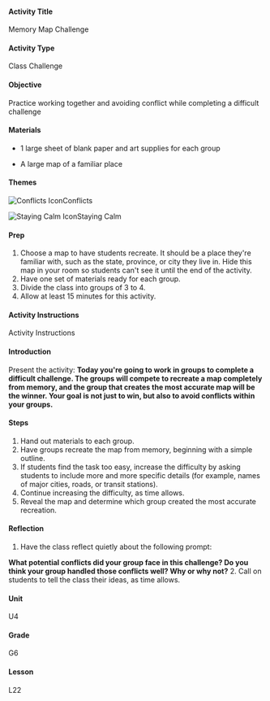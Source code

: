 #### Activity Title
Memory Map Challenge
#### Activity Type
Class Challenge
#### Objective
Practice working together and avoiding conflict while completing a difficult challenge
#### Materials
-  1 large sheet of blank paper and art supplies for each group

-  A large map of a familiar place
#### Themes
![Conflicts Icon](http://v5cmservice.secondstep.org/MS3TP_IMAGES/SKILLS/SKILLS_SMALL_IMAGES/conflicts-sm.png)Conflicts
 
![Staying Calm Icon](http://v5cmservice.secondstep.org/MS3TP_IMAGES/SKILLS/SKILLS_SMALL_IMAGES/staying-calm-sm.png)Staying Calm
 

#### Prep
1. Choose a map to have students recreate. It should be a place they're familiar with, such as the state, province, or city they live in. Hide this map in your room so students can't see it until the end of the activity.
2. Have one set of materials ready for each group.
3. Divide the class into groups of 3 to 4.
4. Allow at least 15 minutes for this activity.

#### Activity Instructions
Activity Instructions
#### Introduction
Present the activity: **Today you're going to work in groups to complete a difficult challenge. The groups will compete to recreate a map completely from memory, and the group that creates the most accurate map will be the winner. Your goal is not just to win, but also to avoid conflicts within your groups.**
#### Steps
1. Hand out materials to each group.
2. Have groups recreate the map from memory, beginning with a simple outline.
3. If students find the task too easy, increase the difficulty by asking students to include more and more specific details (for example, names of major cities, roads, or transit stations).
4. Continue increasing the difficulty, as time allows.
5. Reveal the map and determine which group created the most accurate recreation.

#### Reflection
1. Have the class reflect quietly about the following prompt:

**What potential conflicts did your group face in this challenge? Do you think your group handled those conflicts well? Why or why not?**
2. Call on students to tell the class their ideas, as time allows.

#### Unit
U4
#### Grade
G6
#### Lesson
L22
